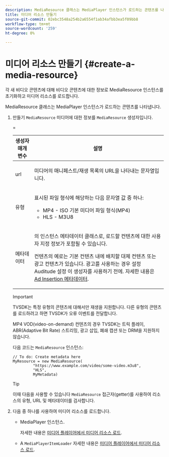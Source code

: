 ```yaml
---
description: MediaResource 클래스는 MediaPlayer 인스턴스가 로드하는 콘텐츠를 나타냅니다.
title: 미디어 리소스 만들기
source-git-commit: 02ebc3548a254b2a6554f1ab34afbb3ea5f09bb8
workflow-type: tm+mt
source-wordcount: '259'
ht-degree: 0%

---
```


# 미디어 리소스 만들기 {#create-a-media-resource}

각 새 비디오 콘텐츠에 대해 비디오 콘텐츠에 대한 정보로 MediaResource 인스턴스를 초기화하고 미디어 리소스를 로드합니다.

MediaResource 클래스는 MediaPlayer 인스턴스가 로드하는 콘텐츠를 나타냅니다.

1. 만들기 `MediaResource` 미디어에 대한 정보를 `MediaResource` 생성자입니다.

   <table id="table_DD0D5D9129D54F73881399B9B4FF546A"> 
    <thead> 
      <tr> 
      <th colname="col1" class="entry"> 생성자 매개 변수 </th> 
      <th colname="col2" class="entry"> 설명 </th> 
      </tr>
    </thead>
    =<tbody> 
      <tr> 
      <td colname="col1"><span class="codeph"> url</span> </td> 
      <td colname="col2"> <p>미디어의 매니페스트/재생 목록의 URL을 나타내는 문자열입니다. </p> </td> 
      </tr> 
      <tr> 
      <td colname="col1"><span class="codeph"> 유형</span> </td> 
      <td colname="col2"> <p>표시된 파일 형식에 해당하는 다음 문자열 값 중 하나: 
        <ul id="ul_7512E90B7B294EF9BFBA2D68DE678CBB"> 
        <li id="li_AA84434E84184A3D909552794B425ABD"><span class="codeph"> MP4</span> - ISO 기본 미디어 파일 형식(MP4) </li> 
        <li id="li_8A2F3752569344B59EE30303A8393488"><span class="codeph"> HLS</span> - M3U8 </li> 
        </ul> </p> </td> 
      </tr> 
      <tr> 
      <td colname="col1"><span class="codeph"> 메타데이터</span> </td> 
      <td colname="col2"> <p>의 인스턴스 <span class="codeph"> 메타데이터</span> 클래스로, 로드할 컨텐츠에 대한 사용자 지정 정보가 포함될 수 있습니다. </p> <p>컨텐츠의 예로는 기본 컨텐츠 내에 배치할 대체 컨텐츠 또는 광고 컨텐츠가 있습니다. 광고를 사용하는 경우 설정 <span class="codeph"> Auditude 설정</span> 이 생성자를 사용하기 전에. 자세한 내용은 <a href="../../../tvsdk-1.4-for-desktop-hls/ad-insertion/ad-insertion-metadata/c-psdk-dhls-1.4-ad-insertion-metadata.md" format="dita" scope="local"> Ad Insertion 메타데이터</a>. </p> </td> 
      </tr> 
    </tbody> 
   </table>

   >[!IMPORTANT]
   >
   >TVSDK는 특정 유형의 콘텐츠에 대해서만 재생을 지원합니다. 다른 유형의 콘텐츠를 로드하려고 하면 TVSDK가 오류 이벤트를 전달합니다.
   >
   >MP4 VOD(video-on-demand) 컨텐츠의 경우 TVSDK는 트릭 플레이, ABR(Adaptive Bit Rate) 스트리밍, 광고 삽입, 폐쇄 캡션 또는 DRM을 지원하지 않습니다.

   다음 코드는 `MediaResource` 인스턴스:

   ```
   // To do: Create metadata here
   MyResource = new MediaResource(
            "https://www.example.com/video/some-video.m3u8", 
            "HLS",
            MyMetadata)
   ```

   >[!TIP]
   >
   >이때 다음을 사용할 수 있습니다 `MediaResource` 접근자(getter)를 사용하여 리소스의 유형, URL 및 메타데이터를 검사합니다.

1. 다음 중 하나를 사용하여 미디어 리소스를 로드합니다.

   * MediaPlayer 인스턴스.

     자세한 내용은 [미디어 플레이어에서 미디어 리소스 로드](../../../tvsdk-1.4-for-desktop-hls/t-psdk-dhls-1.4-configure/c-psdk-dhls-1.4-mediaplayer-initialize-for-video/t-psdk-dhls-1.4-media-resource-load.md).
   * A `MediaPlayerItemLoader` 자세한 내용은 [미디어 플레이어에서 미디어 리소스 로드](../../../tvsdk-1.4-for-desktop-hls/t-psdk-dhls-1.4-configure/c-psdk-dhls-1.4-mediaplayer-initialize-for-video/t-psdk-dhls-1.4-media-resource-load.md).
